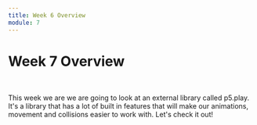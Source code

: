 ```yaml
---
title: Week 6 Overview
module: 7
---
```


# Week 7 Overview <br />


<br />



This week we are we are going to look at an external library called p5.play.  It's a library that has a lot of built in features that will make our animations, movement and collisions easier to work with.  Let's check it out!

<!--<iframe width="560" height="315" src="https://www.youtube.com/embed/lGkdx-xz39A" frameborder="0" allow="accelerometer; autoplay; encrypted-media; gyroscope; picture-in-picture" allowfullscreen></iframe>-->